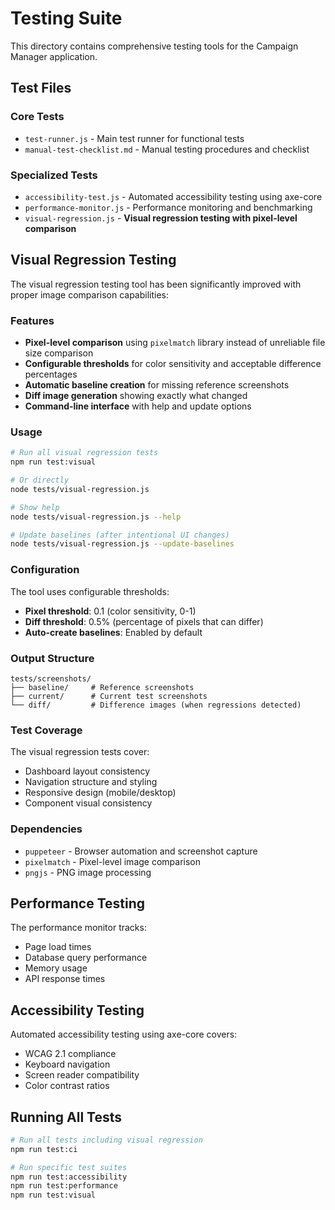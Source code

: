 # Testing Suite

This directory contains comprehensive testing tools for the Campaign Manager application.

## Test Files

### Core Tests
- `test-runner.js` - Main test runner for functional tests
- `manual-test-checklist.md` - Manual testing procedures and checklist

### Specialized Tests
- `accessibility-test.js` - Automated accessibility testing using axe-core
- `performance-monitor.js` - Performance monitoring and benchmarking
- `visual-regression.js` - **Visual regression testing with pixel-level comparison**

## Visual Regression Testing

The visual regression testing tool has been significantly improved with proper image comparison capabilities:

### Features
- **Pixel-level comparison** using `pixelmatch` library instead of unreliable file size comparison
- **Configurable thresholds** for color sensitivity and acceptable difference percentages
- **Automatic baseline creation** for missing reference screenshots
- **Diff image generation** showing exactly what changed
- **Command-line interface** with help and update options

### Usage

```bash
# Run all visual regression tests
npm run test:visual

# Or directly
node tests/visual-regression.js

# Show help
node tests/visual-regression.js --help

# Update baselines (after intentional UI changes)
node tests/visual-regression.js --update-baselines
```

### Configuration

The tool uses configurable thresholds:
- **Pixel threshold**: 0.1 (color sensitivity, 0-1)
- **Diff threshold**: 0.5% (percentage of pixels that can differ)
- **Auto-create baselines**: Enabled by default

### Output Structure

```
tests/screenshots/
├── baseline/     # Reference screenshots
├── current/      # Current test screenshots
└── diff/         # Difference images (when regressions detected)
```

### Test Coverage

The visual regression tests cover:
- Dashboard layout consistency
- Navigation structure and styling
- Responsive design (mobile/desktop)
- Component visual consistency

### Dependencies

- `puppeteer` - Browser automation and screenshot capture
- `pixelmatch` - Pixel-level image comparison
- `pngjs` - PNG image processing

## Performance Testing

The performance monitor tracks:
- Page load times
- Database query performance
- Memory usage
- API response times

## Accessibility Testing

Automated accessibility testing using axe-core covers:
- WCAG 2.1 compliance
- Keyboard navigation
- Screen reader compatibility
- Color contrast ratios

## Running All Tests

```bash
# Run all tests including visual regression
npm run test:ci

# Run specific test suites
npm run test:accessibility
npm run test:performance
npm run test:visual
```
